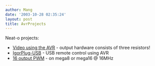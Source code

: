 ```yaml
---
author: Mang
date: '2003-10-28 02:35:24'
layout: post
title: AvrProjects
---
```


Neat-o projects:

* [Video using the AVR](http://instruct1.cit.cornell.edu/courses/ee476/video/index.html) - output hardware consists of three resistors!
* [IgorPlug-USB](http://www.cesko.host.sk/IgorPlugUSB/IgorPlug-USB%20(AVR)_eng.htm) - USB remote control using AVR
* [16 output PWM](http://8515.avrfreaks.net/Freaks/freakshow.php?action=2&projectid=177) - on mega8 or mega16 @ 16MHz
